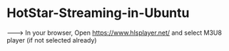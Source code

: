 # HotStar-Streaming-in-Ubuntu

---> In your browser, Open https://www.hlsplayer.net/ and select M3U8 player (if not selected already)
